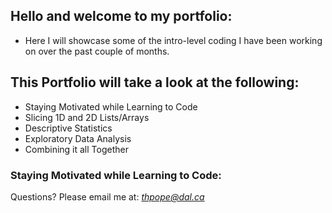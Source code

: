 ## Hello and welcome to my portfolio:
- Here I will showcase some of the intro-level coding I have been working on over the past couple of months.

## This Portfolio will take a look at the following:
- Staying Motivated while Learning to Code
- Slicing 1D and 2D Lists/Arrays
- Descriptive Statistics
- Exploratory Data Analysis
- Combining it all Together

### Staying Motivated while Learning to Code:

Questions? Please email me at: 
*[thpope@dal.ca](mailto:th781530@dal.ca)*
